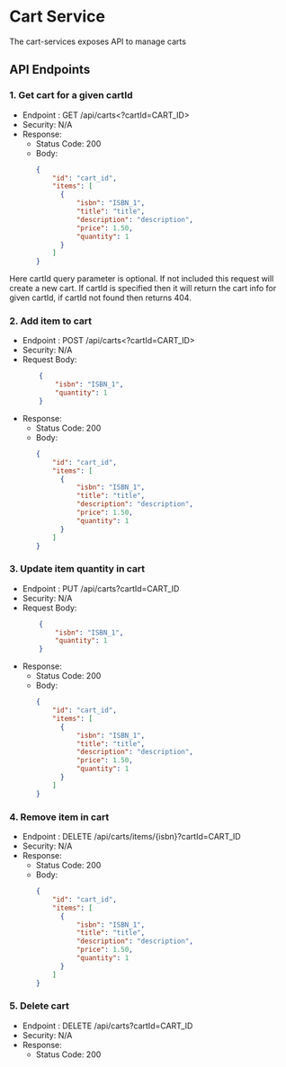 # Cart Service
The cart-services exposes API to manage carts

## API Endpoints

### 1. Get cart for a given cartId
* Endpoint : GET /api/carts<?cartId=CART_ID>
* Security: N/A
* Response:
    * Status Code: 200
    * Body:
      ```json
      {
          "id": "cart_id",
          "items": [
            {
                "isbn": "ISBN_1",
                "title": "title",
                "description": "description",
                "price": 1.50,
                "quantity": 1
            }
          ]
      }
      ```

Here cartId query parameter is optional. If not included this request will create a new cart. 
If cartId is specified then it will return the cart info for given cartId, if cartId not found then returns 404.

### 2. Add item to cart
* Endpoint : POST /api/carts<?cartId=CART_ID>
* Security: N/A
* Request Body:
    ```json
        {
            "isbn": "ISBN_1",
            "quantity": 1
        }
    ```
* Response:
    * Status Code: 200
    * Body:
      ```json
      {
          "id": "cart_id",
          "items": [
            {
                "isbn": "ISBN_1",
                "title": "title",
                "description": "description",
                "price": 1.50,
                "quantity": 1
            }
          ]
      }
      ```

### 3. Update item quantity in cart
* Endpoint : PUT /api/carts?cartId=CART_ID
* Security: N/A
* Request Body:
    ```json
        {
            "isbn": "ISBN_1",
            "quantity": 1
        }
    ```
* Response:
    * Status Code: 200
    * Body:
      ```json
      {
          "id": "cart_id",
          "items": [
            {
                "isbn": "ISBN_1",
                "title": "title",
                "description": "description",
                "price": 1.50,
                "quantity": 1
            }
          ]
      }
      ```
### 4. Remove item in cart
* Endpoint : DELETE /api/carts/items/{isbn}?cartId=CART_ID
* Security: N/A
* Response:
    * Status Code: 200
    * Body:
      ```json
      {
          "id": "cart_id",
          "items": [
            {
                "isbn": "ISBN_1",
                "title": "title",
                "description": "description",
                "price": 1.50,
                "quantity": 1
            }
          ]
      }
      ```
### 5. Delete cart
* Endpoint : DELETE /api/carts?cartId=CART_ID
* Security: N/A
* Response:
    * Status Code: 200
    